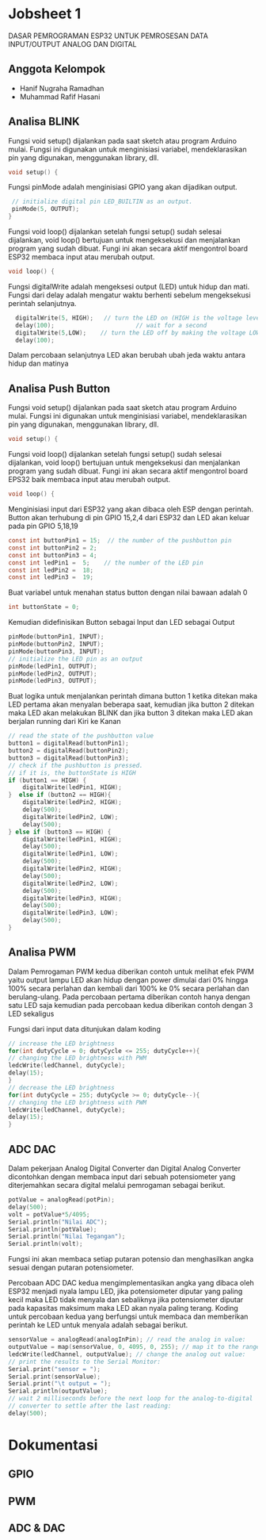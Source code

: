 
# Jobsheet 1 
DASAR PEMROGRAMAN ESP32 UNTUK PEMROSESAN DATA INPUT/OUTPUT ANALOG DAN DIGITAL


## Anggota Kelompok

- Hanif Nugraha Ramadhan
- Muhammad Rafif Hasani

## Analisa BLINK

Fungsi void setup() dijalankan pada saat sketch atau program Arduino mulai. Fungsi ini digunakan untuk menginisiasi variabel, mendeklarasikan pin yang digunakan, menggunakan library, dll.

```c
void setup() {
 ```
 
Fungsi pinMode adalah menginisiasi GPIO yang akan dijadikan output.

 ```c
  // initialize digital pin LED_BUILTIN as an output.
  pinMode(5, OUTPUT);
}
```

Fungsi void loop() dijalankan setelah fungsi setup() sudah selesai dijalankan, void loop() bertujuan untuk mengeksekusi dan menjalankan program yang sudah dibuat. Fungi ini akan secara aktif mengontrol board ESP32 membaca input atau merubah output.

```c
void loop() {
```

Fungsi digitalWrite adalah mengeksesi output (LED) untuk hidup dan mati.
Fungsi dari delay adalah mengatur waktu berhenti sebelum mengeksekusi perintah selanjutnya.
```c
  digitalWrite(5, HIGH);   // turn the LED on (HIGH is the voltage level)
  delay(100);                       // wait for a second
  digitalWrite(5,LOW);    // turn the LED off by making the voltage LOW
  delay(100);     
```

Dalam percobaan selanjutnya LED akan berubah ubah jeda waktu antara hidup dan matinya


## Analisa Push Button
Fungsi void setup() dijalankan pada saat sketch atau program Arduino mulai. Fungsi ini digunakan untuk menginisiasi variabel, mendeklarasikan pin yang digunakan, menggunakan library, dll.

```c
void setup() {
```
 
Fungsi void loop() dijalankan setelah fungsi setup() sudah selesai dijalankan, void loop() bertujuan untuk mengeksekusi dan menjalankan program yang sudah dibuat. Fungi ini akan secara aktif mengontrol board EPS32 baik membaca input atau merubah output.

```c
void loop() {
```

Menginisiasi input dari ESP32 yang akan dibaca oleh ESP dengan perintah. Button akan terhubung di pin GPIO 15,2,4 dari ESP32 dan LED akan keluar pada pin GPIO 5,18,19
```c
const int buttonPin1 = 15;  // the number of the pushbutton pin 
const int buttonPin2 = 2;
const int buttonPin3 = 4;
const int ledPin1 =  5;    // the number of the LED pin
const int ledPin2 =  18;
const int ledPin3 =  19;
```

Buat variabel untuk menahan status button dengan nilai bawaan adalah 0
```c
int buttonState = 0;
```

Kemudian didefinisikan Button sebagai Input dan LED sebagai Output
```c
pinMode(buttonPin1, INPUT);
pinMode(buttonPin2, INPUT);
pinMode(buttonPin3, INPUT);
// initialize the LED pin as an output 
pinMode(ledPin1, OUTPUT);
pinMode(ledPin2, OUTPUT);
pinMode(ledPin3, OUTPUT);
```

Buat logika untuk menjalankan perintah dimana button 1 ketika ditekan maka LED pertama akan menyalan beberapa saat, kemudian jika button 2 ditekan maka LED akan melakukan BLINK dan jika button 3 ditekan maka LED akan berjalan running dari Kiri ke Kanan
```c
// read the state of the pushbutton value 
button1 = digitalRead(buttonPin1); 
button2 = digitalRead(buttonPin2); 
button3 = digitalRead(buttonPin3); 
// check if the pushbutton is pressed. 
// if it is, the buttonState is HIGH 
if (button1 == HIGH) {
    digitalWrite(ledPin1, HIGH);
}  else if (button2 == HIGH){
    digitalWrite(ledPin2, HIGH);
    delay(500);
    digitalWrite(ledPin2, LOW);
    delay(500);
} else if (button3 == HIGH) {
    digitalWrite(ledPin1, HIGH);
    delay(500);
    digitalWrite(ledPin1, LOW);
    delay(500);
    digitalWrite(ledPin2, HIGH);
    delay(500);
    digitalWrite(ledPin2, LOW);
    delay(500);
    digitalWrite(ledPin3, HIGH);
    delay(500);
    digitalWrite(ledPin3, LOW);
    delay(500);
}
```

## Analisa PWM


Dalam Pemrogaman PWM kedua diberikan contoh untuk melihat efek PWM yaitu output lampu LED akan hidup dengan power dimulai dari 0% hingga 100% secara perlahan dan kembali dari 100% ke 0% secara perlahan dan berulang-ulang. Pada percobaan pertama diberikan contoh hanya dengan satu LED saja kemudian pada percobaan kedua diberikan contoh dengan 3 LED sekaligus

Fungsi dari input data ditunjukan dalam koding
```c
// increase the LED brightness
for(int dutyCycle = 0; dutyCycle <= 255; dutyCycle++){   
// changing the LED brightness with PWM 
ledcWrite(ledChannel, dutyCycle);
delay(15); 
}
// decrease the LED brightness
for(int dutyCycle = 255; dutyCycle >= 0; dutyCycle--){ 
// changing the LED brightness with PWM 
ledcWrite(ledChannel, dutyCycle);   
delay(15); 
}
```

## ADC DAC
Dalam pekerjaan Analog Digital Converter dan Digital Analog Converter dicontohkan dengan membaca input dari sebuah potensiometer yang diterjemahkan secara digital melalui pemrogaman sebagai berikut.
```c
potValue = analogRead(potPin); 
delay(500);
volt = potValue*5/4095;
Serial.println("Nilai ADC");
Serial.println(potValue);
Serial.println("Nilai Tegangan");
Serial.println(volt);
```
Fungsi ini akan membaca setiap putaran potensio dan menghasilkan angka sesuai dengan putaran potensiometer.

Percobaan ADC DAC kedua mengimplementasikan angka yang dibaca oleh ESP32 menjadi nyala lampu LED, jika potensiometer diputar yang paling kecil maka LED tidak menyala dan sebaliknya jika potensiometer diputar pada kapasitas maksimum maka LED akan nyala paling terang. Koding untuk percobaan kedua yang berfungsi untuk membaca dan memberikan perintah ke LED untuk menyala adalah sebagai berikut.
```c
sensorValue = analogRead(analogInPin); // read the analog in value:
outputValue = map(sensorValue, 0, 4095, 0, 255); // map it to the range of the analog out:
ledcWrite(ledChannel, outputValue); // change the analog out value:
// print the results to the Serial Monitor:
Serial.print("sensor = ");
Serial.print(sensorValue);
Serial.print("\t output = ");
Serial.println(outputValue);
// wait 2 milliseconds before the next loop for the analog-to-digital 
// converter to settle after the last reading:
delay(500);
```


# Dokumentasi
## GPIO

## PWM

## ADC & DAC
